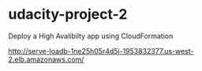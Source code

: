 # udacity-project-2
Deploy a High Avalibilty app using CloudFormation

http://serve-loadb-1ne25h05r4d5j-1953832377.us-west-2.elb.amazonaws.com/
